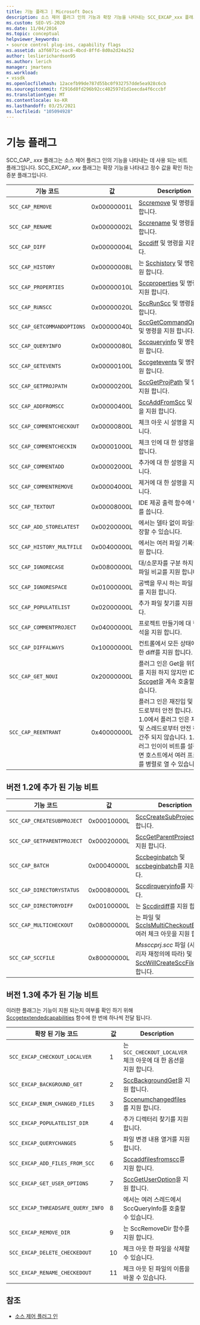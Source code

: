 ```yaml
---
title: 기능 플래그 | Microsoft Docs
description: 소스 제어 플러그 인의 기능과 확장 기능을 나타내는 SCC_EXCAP_xxx 플래그를 나타내는 SCC_CAP_xxx 플래그에 대해 알아봅니다.
ms.custom: SEO-VS-2020
ms.date: 11/04/2016
ms.topic: conceptual
helpviewer_keywords:
- source control plug-ins, capability flags
ms.assetid: a3f6071c-eac8-4bcd-8ffd-8d0a2d24a252
author: leslierichardson95
ms.author: lerich
manager: jmartens
ms.workload:
- vssdk
ms.openlocfilehash: 12acefb99de787d55bc0f932757dde5ea928c6cb
ms.sourcegitcommit: f2916d8fd296b92cc402597d1d1eecda4f6cccbf
ms.translationtype: MT
ms.contentlocale: ko-KR
ms.lasthandoff: 03/25/2021
ms.locfileid: "105094928"
---
```

# <a name="capability-flags"></a>기능 플래그
SCC_CAP_ *xxx* 플래그는 소스 제어 플러그 인의 기능을 나타내는 데 사용 되는 비트 플래그입니다. SCC_EXCAP_ *xxx* 플래그는 확장 기능을 나타내고 정수 값을 확인 하는 증분 플래그입니다.

|기능 코드|값|Description|
|---------------------|-----------|-----------------|
|`SCC_CAP_REMOVE`|0x00000001L|[Sccremove](../extensibility/sccremove-function.md) 및 명령을 지원 합니다.|
|`SCC_CAP_RENAME`|0x00000002L|[Sccrename](../extensibility/sccrename-function.md) 및 명령을 지원 합니다.|
|`SCC_CAP_DIFF`|0x00000004L|[Sccdiff](../extensibility/sccdiff-function.md) 및 명령을 지원 합니다.|
|`SCC_CAP_HISTORY`|0x00000008L|는 [Scchistory](../extensibility/scchistory-function.md) 및 명령을 지원 합니다.|
|`SCC_CAP_PROPERTIES`|0x00000010L|[Sccproperties](../extensibility/sccproperties-function.md) 및 명령을 지원 합니다.|
|`SCC_CAP_RUNSCC`|0x00000020L|[SccRunScc](../extensibility/sccrunscc-function.md) 및 명령을 지원 합니다.|
|`SCC_CAP_GETCOMMANDOPTIONS`|0x00000040L|[SccGetCommandOptions](../extensibility/sccgetcommandoptions-function.md) 및 명령을 지원 합니다.|
|`SCC_CAP_QUERYINFO`|0x00000080L|[Sccqueryinfo](../extensibility/sccqueryinfo-function.md) 및 명령을 지원 합니다.|
|`SCC_CAP_GETEVENTS`|0x00000100L|[Sccgetevents](../extensibility/sccgetevents-function.md) 및 명령을 지원 합니다.|
|`SCC_CAP_GETPROJPATH`|0x00000200L|[SccGetProjPath](../extensibility/sccgetprojpath-function.md) 및 명령을 지원 합니다.|
|`SCC_CAP_ADDFROMSCC`|0x00000400L|[SccAddFromScc](../extensibility/sccaddfromscc-function.md) 및 명령을 지원 합니다.|
|`SCC_CAP_COMMENTCHECKOUT`|0x00000800L|체크 아웃 시 설명을 지원 합니다.|
|`SCC_CAP_COMMENTCHECKIN`|0x00001000L|체크 인에 대 한 설명을 지원 합니다.|
|`SCC_CAP_COMMENTADD`|0x00002000L|추가에 대 한 설명을 지원 합니다.|
|`SCC_CAP_COMMENTREMOVE`|0x00004000L|제거에 대 한 설명을 지원 합니다.|
|`SCC_CAP_TEXTOUT`|0x00008000L|IDE 제공 출력 함수에 텍스트를 씁니다.|
|`SCC_CAP_ADD_STORELATEST`|0x00200000L|에서는 델타 없이 파일을 저장할 수 있습니다.|
|`SCC_CAP_HISTORY_MULTFILE`|0x00400000L|에서는 여러 파일 기록을 지원 합니다.|
|`SCC_CAP_IGNORECASE`|0x00800000L|대/소문자를 구분 하지 않는 파일 비교를 지원 합니다.|
|`SCC_CAP_IGNORESPACE`|0x01000000L|공백을 무시 하는 파일 비교를 지원 합니다.|
|`SCC_CAP_POPULATELIST`|0x02000000L|추가 파일 찾기를 지원 합니다.|
|`SCC_CAP_COMMENTPROJECT`|0x04000000L|프로젝트 만들기에 대 한 주석을 지원 합니다.|
|`SCC_CAP_DIFFALWAYS`|0x10000000L|컨트롤에서 모든 상태에 대 한 diff를 지원 합니다.|
|`SCC_CAP_GET_NOUI`|0x20000000L|플러그 인은 Get을 위한 UI를 지원 하지 않지만 IDE는 [Sccget](../extensibility/sccget-function.md)을 계속 호출할 수 있습니다.|
|`SCC_CAP_REENTRANT`|0x40000000L|플러그 인은 재진입 및 스레드로부터 안전 합니다. 버전 1.0에서 플러그 인은 재진입 및 스레드로부터 안전 하 게 간주 되지 않습니다. 1.1 플러그 인이이 비트를 설정 하면 호스트에서 여러 프로젝트를 병렬로 열 수 있습니다.|

## <a name="capability-bits-added-in-version-12"></a>버전 1.2에 추가 된 기능 비트

|기능 코드|값|Description|
|---------------------|-----------|-----------------|
|`SCC_CAP_CREATESUBPROJECT`|0x00010000L|[SccCreateSubProject](../extensibility/scccreatesubproject-function.md)을 지원 합니다.|
|`SCC_CAP_GETPARENTPROJECT`|0x00020000L|[SccGetParentProjectPath](../extensibility/sccgetparentprojectpath-function.md)을 지원 합니다.|
|`SCC_CAP_BATCH`|0x00040000L|[Sccbeginbatch](../extensibility/sccbeginbatch-function.md) 및 [sccbeginbatch](../extensibility/sccendbatch-function.md)를 지원 합니다.|
|`SCC_CAP_DIRECTORYSTATUS`|0x00080000L|[Sccdirqueryinfo](../extensibility/sccdirqueryinfo-function.md)를 지원 합니다.|
|`SCC_CAP_DIRECTORYDIFF`|0x00100000L|는 [Sccdirdiff](../extensibility/sccdirdiff-function.md)를 지원 합니다.|
|`SCC_CAP_MULTICHECKOUT`|0x08000000L|는 파일 및 [SccIsMultiCheckoutEnabled](../extensibility/sccismulticheckoutenabled-function.md)여러 체크 아웃을 지원 합니다.|
|`SCC_CAP_SCCFILE`|0x80000000L|*Mssccprj.scc* 파일 (사용자/관리자 재정의에 따라) 및 [SccWillCreateSccFile](../extensibility/sccwillcreatesccfile-function.md)를 지원 합니다.|

## <a name="capability-bits-added-in-version-13"></a>버전 1.3에 추가 된 기능 비트
 이러한 플래그는 기능이 지원 되는지 여부를 확인 하기 위해 [Sccgetextendedcapabilities](../extensibility/sccgetextendedcapabilities-function.md) 함수에 한 번에 하나씩 전달 됩니다.

|확장 된 기능 코드|값|Description|
|------------------------------|-----------|-----------------|
|`SCC_EXCAP_CHECKOUT_LOCALVER`|1|는 `SCC_CHECKOUT_LOCALVER` 체크 아웃에 대 한 옵션을 지원 합니다.|
|`SCC_EXCAP_BACKGROUND_GET`|2|[SccBackgroundGet](../extensibility/sccbackgroundget-function.md)을 지원 합니다.|
|`SCC_EXCAP_ENUM_CHANGED_FILES`|3|[Sccenumchangedfiles](../extensibility/sccenumchangedfiles-function.md)를 지원 합니다.|
|`SCC_EXCAP_POPULATELIST_DIR`|4|추가 디렉터리 찾기를 지원 합니다.|
|`SCC_EXCAP_QUERYCHANGES`|5|파일 변경 내용 열거를 지원 합니다.|
|`SCC_EXCAP_ADD_FILES_FROM_SCC`|6|[Sccaddfilesfromscc](../extensibility/sccaddfilesfromscc-function.md)를 지원 합니다.|
|`SCC_EXCAP_GET_USER_OPTIONS`|7|[SccGetUserOption](../extensibility/sccgetuseroption-function.md)을 지원 합니다.|
|`SCC_EXCAP_THREADSAFE_QUERY_INFO`|8|에서는 여러 스레드에서 SccQueryInfo를 호출할 수 있습니다.|
|`SCC_EXCAP_REMOVE_DIR`|9|는 SccRemoveDir 함수를 지원 합니다.|
|`SCC_EXCAP_DELETE_CHECKEDOUT`|10|체크 아웃 한 파일을 삭제할 수 있습니다.|
|`SCC_EXCAP_RENAME_CHECKEDOUT`|11|체크 아웃 된 파일의 이름을 바꿀 수 있습니다.|

## <a name="see-also"></a>참조
- [소스 제어 플러그 인](../extensibility/source-control-plug-ins.md)
